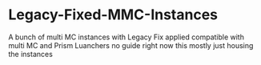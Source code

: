 # Legacy-Fixed-MMC-Instances
A bunch of multi MC instances with Legacy Fix applied compatible with multi MC and Prism Luanchers
no guide right now this mostly just housing the instances
